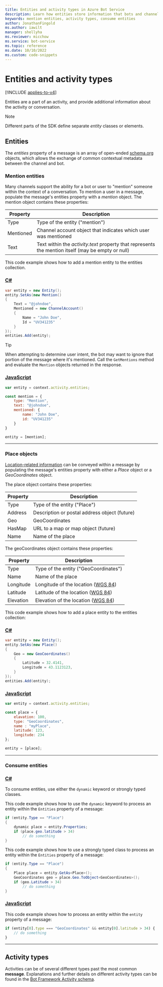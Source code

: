 ```yaml
---
title: Entities and activity types in Azure Bot Service
description: Learn how entities store information that bots and channels use when exchanging messages. See how to populate entity properties and how to consume entities.
keywords: mention entities, activity types, consume entities
author: JonathanFingold
ms.author: iawilt
manager: shellyha
ms.reviewer: micchow
ms.service: bot-service
ms.topic: reference
ms.date: 10/10/2022
ms.custom: code-snippets
---
```


# Entities and activity types

[!INCLUDE [applies-to-v4](includes/applies-to-v4-current.md)]

Entities are a part of an activity, and provide additional information about the activity or conversation.

> [!NOTE]
> Different parts of the SDK define separate _entity_ classes or elements.

## Entities

The _entities_ property of a message is an array of open-ended [schema.org](https://schema.org/) objects, which allows the exchange of common contextual metadata between the channel and bot.

### Mention entities

Many channels support the ability for a bot or user to "mention" someone within the context of a conversation.
To mention a user in a message, populate the message's entities property with a _mention_ object.
The mention object contains these properties:

| Property  | Description                                                                                        |
|-----------|----------------------------------------------------------------------------------------------------|
| Type      | Type of the entity ("mention")                                                                     |
| Mentioned | Channel account object that indicates which user was mentioned                                     |
| Text      | Text within the _activity.text_ property that represents the mention itself (may be empty or null) |

This code example shows how to add a mention entity to the entities collection.

### [C#](#tab/cs)

```csharp
var entity = new Entity();
entity.SetAs(new Mention()
{
    Text = "@johndoe",
    Mentioned = new ChannelAccount()
    {
        Name = "John Doe",
        Id = "UV341235"
    }
});
entities.Add(entity);
```

> [!TIP]
> When attempting to determine user intent, the  bot may want to ignore that portion
> of the message where it's mentioned. Call the `GetMentions` method and evaluate
> the `Mention` objects returned in the response.

### [JavaScript](#tab/js)

```javascript
var entity = context.activity.entities;

const mention = {
    type: "Mention",
    text: "@johndoe",
    mentioned: {
        name: "John Doe",
        id: "UV341235"
    }
}

entity = [mention];
```

---

### Place objects

[Location-related information](https://schema.org/Place) can be conveyed
within a message by populating the message's entities property with either
a _Place_ object or a _GeoCoordinates_ object.

The place object contains these properties:

| Property | Description                                   |
|----------|-----------------------------------------------|
| Type     | Type of the entity ("Place")                  |
| Address  | Description or postal address object (future) |
| Geo      | GeoCoordinates                                |
| HasMap   | URL to a map or map object (future)           |
| Name     | Name of the place                             |

The geoCoordinates object contains these properties:

| Property  | Description                            |
|-----------|----------------------------------------|
| Type      | Type of the entity ("GeoCoordinates")  |
| Name      | Name of the place                      |
| Longitude | Longitude of the location ([WGS 84][]) |
| Latitude  | Latitude of the location ([WGS 84][])  |
| Elevation | Elevation of the location ([WGS 84][]) |

[WGS 84]: https://gisgeography.com/wgs84-world-geodetic-system/

This code example shows how to add a place entity to the entities collection:

### [C#](#tab/cs)

```csharp
var entity = new Entity();
entity.SetAs(new Place()
{
    Geo = new GeoCoordinates()
    {
        Latitude = 32.4141,
        Longitude = 43.1123123,
    }
});
entities.Add(entity);
```

### [JavaScript](#tab/js)

```javascript
var entity = context.activity.entities;

const place = {
    elavation: 100,
    type: "GeoCoordinates",
    name : "myPlace",
    latitude: 123,
    longitude: 234
};

entity = [place];

```

---

### Consume entities

### [C#](#tab/cs)

To consume entities, use either the `dynamic` keyword or strongly typed classes.

This code example shows how to use the `dynamic` keyword to process an entity within the `Entities` property of a message:

```csharp
if (entity.Type == "Place")
{
    dynamic place = entity.Properties;
    if (place.geo.latitude > 34)
        // do something
}
```

This code example shows how to use a strongly typed class to process an entity within the `Entities` property of a message:

```csharp
if (entity.Type == "Place")
{
    Place place = entity.GetAs<Place>();
    GeoCoordinates geo = place.Geo.ToObject<GeoCoordinates>();
    if (geo.Latitude > 34)
        // do something
}
```

### [JavaScript](#tab/js)

This code example shows how to process an entity within the `entity` property of a message:

```javascript
if (entity[0].type === "GeoCoordinates" && entity[0].latitude > 34) {
    // do something
}
```

---

## Activity types

Activities can be of several different types past the most common **message**. Explanations and further details on different activity types can be found in the [Bot Framework Activity schema](https://github.com/Microsoft/botframework-sdk/blob/main/specs/botframework-activity/botframework-activity.md).
